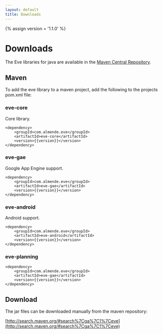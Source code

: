```yaml
---
layout: default
title: Downloads
---
```


{% assign version = '1.1.0' %}


# Downloads

The Eve libraries for java are available in the
[Maven Central Repository](http://search.maven.org/).


## Maven

To add the eve library to a maven project, add the following to the projects
pom.xml file:

### eve-core

Core library.

    <dependency>
        <groupId>com.almende.eve</groupId>
        <artifactId>eve-core</artifactId>
        <version>{{version}}</version>
    </dependency>

### eve-gae

Google App Engine support.

    <dependency>
        <groupId>com.almende.eve</groupId>
        <artifactId>eve-gae</artifactId>
        <version>{{version}}</version>
    </dependency>

### eve-android

Android support.

    <dependency>
        <groupId>com.almende.eve</groupId>
        <artifactId>eve-android</artifactId>
        <version>{{version}}</version>
    </dependency>

### eve-planning



    <dependency>
        <groupId>com.almende.eve</groupId>
        <artifactId>eve-gae</artifactId>
        <version>{{version}}</version>
    </dependency>

## Download

The jar files can be downloaded manually from the maven repository:

[http://search.maven.org/#search%7Cga%7C1%7Ceve](http://search.maven.org/#search%7Cga%7C1%7Ceve)
